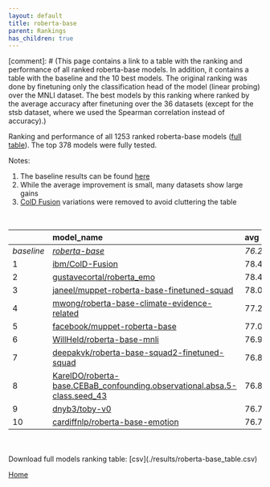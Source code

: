 ```yaml
---
layout: default
title: roberta-base
parent: Rankings
has_children: true
---
```

[comment]: # (This page contains a link to a table with the ranking and performance of all ranked roberta-base models. In addition, it contains a table with the baseline and the 10 best models. The original ranking was done by finetuning only the classification head of the model (linear probing) over the MNLI dataset.  The best models  by this ranking where ranked by the average accuracy after finetuning over the 36 datasets (except for the stsb dataset, where we used the Spearman correlation instead of accuracy).)

Ranking and performance of all 1253 ranked roberta-base models ([full table](./results/roberta-base_table.csv)).  The top 378 models were fully tested.

Notes:
1. The baseline results can be found [here](roberta-base_pretrain_scores_table)
1. While the average improvement is small, many datasets show large gains
1. [ColD Fusion](https://arxiv.org/abs/2212.01378) variations were removed to avoid cluttering the table
<br>


|            | model_name                                                                                                                                                                                                                                                                                                                                                                                                                                                                                                                                                                                                                                                                                                                                                                             | avg     | mnli_lp   | 20_newsgroup   | ag_news   | amazon_reviews_multi   | anli    | boolq   | cb      | cola    | copa    | dbpedia   | esnli   | financial_phrasebank   | imdb    | isear   | mnli    | mrpc    | multirc   | poem_sentiment   | qnli    | qqp     | rotten_tomatoes   | rte     | sst2    | sst_5bins   | stsb    | trec_coarse   | trec_fine   | tweet_ev_emoji   | tweet_ev_emotion   | tweet_ev_hate   | tweet_ev_irony   | tweet_ev_offensive   | tweet_ev_sentiment   | wic     | wnli    | wsc     | yahoo_answers   |
|:-----------|:---------------------------------------------------------------------------------------------------------------------------------------------------------------------------------------------------------------------------------------------------------------------------------------------------------------------------------------------------------------------------------------------------------------------------------------------------------------------------------------------------------------------------------------------------------------------------------------------------------------------------------------------------------------------------------------------------------------------------------------------------------------------------------------|:--------|:----------|:---------------|:----------|:-----------------------|:--------|:--------|:--------|:--------|:--------|:----------|:--------|:-----------------------|:--------|:--------|:--------|:--------|:----------|:-----------------|:--------|:--------|:------------------|:--------|:--------|:------------|:--------|:--------------|:------------|:-----------------|:-------------------|:----------------|:-----------------|:---------------------|:---------------------|:--------|:--------|:--------|:----------------|
| *baseline* | *[roberta-base](roberta-base_pretrain_scores_table)*                                                                                                                                                                                                                                                                                                                                                                                                                                                                                                                                                                                                                                                                                                                                   | *76.22* | *nan*     | *85.28*        | *89.77*   | *66.58*                | *50.35* | *78.69* | *67.77* | *83.53* | *48.70* | *77.30*   | *90.99* | *85.11*                | *93.90* | *72.47* | *86.98* | *87.87* | *61.22*   | *83.94*          | *92.41* | *90.71* | *88.42*           | *72.40* | *94.12* | *56.68*     | *89.92* | *97.11*       | *87.76*     | *46.30*          | *81.82*            | *52.89*         | *71.56*          | *84.55*              | *71.03*              | *65.48* | *54.79* | *63.27* | *72.40*         |
| 1          | [ibm/ColD-Fusion](model_gain_chart?avg=2.25&mnli_lp=nan&20_newsgroup=0.54&ag_news=0.03&amazon_reviews_multi=-0.32&anli=1.59&boolq=2.68&cb=19.73&cola=-0.22&copa=23.30&dbpedia=1.34&esnli=0.15&financial_phrasebank=2.99&imdb=-0.04&isear=1.06&mnli=0.31&mrpc=-0.86&multirc=2.50&poem_sentiment=1.63&qnli=-0.00&qqp=0.40&rotten_tomatoes=3.41&rte=12.80&sst2=1.30&sst_5bins=-0.30&stsb=1.38&trec_coarse=-0.11&trec_fine=2.64&tweet_ev_emoji=0.00&tweet_ev_emotion=1.22&tweet_ev_hate=1.55&tweet_ev_irony=6.37&tweet_ev_offensive=1.38&tweet_ev_sentiment=-0.60&wic=3.17&wnli=-6.90&wsc=-2.69&yahoo_answers=-0.53&model_name=ibm%2FColD-Fusion&base_name=roberta-base)                                                                                                                   | 78.47   | 86.09     | 85.82          | 89.80     | 66.26                  | 51.94   | 81.38   | 87.50   | 83.32   | 72.00   | 78.63     | 91.14   | 88.10                  | 93.86   | 73.53   | 87.30   | 87.01   | 63.72     | 85.58            | 92.40   | 91.11   | 91.84             | 85.20   | 95.41   | 56.38       | 91.30   | 97.00         | 90.40       | 46.31            | 83.04              | 54.44           | 77.93            | 85.93                | 70.43                | 68.65   | 47.89   | 60.58   | 71.87           |
| 2          | [gustavecortal/roberta_emo](model_gain_chart?avg=2.24&mnli_lp=nan&20_newsgroup=0.54&ag_news=0.46&amazon_reviews_multi=-0.50&anli=1.81&boolq=2.93&cb=21.52&cola=-0.12&copa=22.30&dbpedia=0.20&esnli=-0.30&financial_phrasebank=0.99&imdb=-0.12&isear=0.54&mnli=-0.16&mrpc=0.37&multirc=2.85&poem_sentiment=4.52&qnli=0.47&qqp=0.24&rotten_tomatoes=2.95&rte=10.99&sst2=1.64&sst_5bins=0.79&stsb=1.59&trec_coarse=0.09&trec_fine=3.44&tweet_ev_emoji=-0.31&tweet_ev_emotion=0.65&tweet_ev_hate=-0.40&tweet_ev_irony=4.08&tweet_ev_offensive=2.08&tweet_ev_sentiment=-0.16&wic=3.02&wnli=-8.31&wsc=0.19&yahoo_answers=-0.14&model_name=gustavecortal%2Froberta_emo&base_name=roberta-base)                                                                                                | 78.47   | 84.87     | 85.82          | 90.23     | 66.08                  | 52.16   | 81.62   | 89.29   | 83.41   | 71.00   | 77.50     | 90.70   | 86.10                  | 93.78   | 73.01   | 86.82   | 88.24   | 64.07     | 88.46            | 92.88   | 90.95   | 91.37             | 83.39   | 95.76   | 57.47       | 91.51   | 97.20         | 91.20       | 45.99            | 82.48              | 52.49           | 75.64            | 86.63                | 70.87                | 68.50   | 46.48   | 63.46   | 72.27           |
| 3          | [janeel/muppet-roberta-base-finetuned-squad](model_gain_chart?avg=1.81&mnli_lp=nan&20_newsgroup=-0.39&ag_news=-0.10&amazon_reviews_multi=0.58&anli=3.25&boolq=3.69&cb=14.38&cola=-1.65&copa=13.30&dbpedia=0.47&esnli=0.34&financial_phrasebank=0.49&imdb=0.22&isear=0.48&mnli=-0.43&mrpc=1.59&multirc=3.04&poem_sentiment=3.56&qnli=0.29&qqp=0.29&rotten_tomatoes=2.29&rte=11.35&sst2=1.87&sst_5bins=1.47&stsb=1.38&trec_coarse=-0.11&trec_fine=2.84&tweet_ev_emoji=0.16&tweet_ev_emotion=0.37&tweet_ev_hate=1.48&tweet_ev_irony=8.54&tweet_ev_offensive=0.33&tweet_ev_sentiment=0.82&wic=4.74&wnli=-15.35&wsc=0.19&yahoo_answers=-0.47&model_name=janeel%2Fmuppet-roberta-base-finetuned-squad&base_name=roberta-base)                                                                | 78.04   | 83.24     | 84.89          | 89.67     | 67.16                  | 53.59   | 82.39   | 82.14   | 81.88   | 62.00   | 77.77     | 91.34   | 85.60                  | 94.12   | 72.95   | 86.55   | 89.46   | 64.25     | 87.50            | 92.70   | 91.00   | 90.71             | 83.75   | 95.99   | 58.14       | 91.29   | 97.00         | 90.60       | 46.46            | 82.20              | 54.38           | 80.10            | 84.88                | 71.85                | 70.22   | 39.44   | 63.46   | 71.93           |
| 4          | [mwong/roberta-base-climate-evidence-related](model_gain_chart?avg=0.98&mnli_lp=nan&20_newsgroup=-0.15&ag_news=0.16&amazon_reviews_multi=-0.04&anli=-0.13&boolq=-6.29&cb=9.93&cola=-0.31&copa=35.90&dbpedia=0.41&esnli=-1.35&financial_phrasebank=-0.51&imdb=0.09&isear=0.67&mnli=0.14&mrpc=2.09&multirc=25.91&poem_sentiment=-0.29&qnli=-0.11&qqp=-0.78&rotten_tomatoes=0.51&rte=-0.20&sst2=0.95&sst_5bins=-1.97&stsb=-16.78&trec_coarse=-0.31&trec_fine=-0.36&tweet_ev_emoji=0.27&tweet_ev_emotion=-0.40&tweet_ev_hate=-1.24&tweet_ev_irony=-0.13&tweet_ev_offensive=0.56&tweet_ev_sentiment=-0.69&wic=-10.55&wnli=0.14&wsc=0.19&yahoo_answers=-0.00&model_name=mwong%2Froberta-base-climate-evidence-related&base_name=roberta-base)                                                | 77.21   | 55.09     | 85.13          | 89.93     | 66.54                  | 50.22   | 72.40   | 77.70   | 83.22   | 84.60   | 77.70     | 89.65   | 84.60                  | 93.99   | 73.14   | 87.12   | 89.96   | 87.12     | 83.65            | 92.29   | 89.93   | 88.93             | 72.20   | 95.07   | 54.71       | 73.14   | 96.80         | 87.40       | 46.57            | 81.42              | 51.65           | 71.43            | 85.12                | 70.34                | 54.93   | 54.93   | 63.46   | 72.40           |
| 5          | [facebook/muppet-roberta-base](model_gain_chart?avg=0.78&mnli_lp=nan&20_newsgroup=4.72&ag_news=-0.00&amazon_reviews_multi=19.92&anli=2.25&boolq=3.48&cb=12.59&cola=-2.33&copa=16.30&dbpedia=7.87&esnli=-38.40&financial_phrasebank=-39.01&imdb=-2.16&isear=0.54&mnli=6.06&mrpc=1.10&multirc=2.93&poem_sentiment=10.19&qnli=-7.93&qqp=0.54&rotten_tomatoes=-30.32&rte=-32.96&sst2=-27.06&sst_5bins=38.16&stsb=1.66&trec_coarse=-11.53&trec_fine=9.04&tweet_ev_emoji=36.45&tweet_ev_emotion=-30.71&tweet_ev_hate=23.13&tweet_ev_irony=13.20&tweet_ev_offensive=-12.98&tweet_ev_sentiment=16.04&wic=1.14&wnli=36.31&wsc=0.19&yahoo_answers=-0.50&model_name=facebook%2Fmuppet-roberta-base&base_name=roberta-base)                                                                        | 77.00   | 84.75     | 90.00          | 89.77     | 86.50                  | 52.59   | 82.17   | 80.36   | 81.21   | 65.00   | 85.17     | 52.59   | 46.10                  | 91.74   | 73.01   | 93.04   | 88.97   | 64.15     | 94.14            | 84.48   | 91.25   | 58.10             | 39.44   | 67.06   | 94.84       | 91.58   | 85.58         | 96.80       | 82.76            | 51.11              | 76.02           | 84.77            | 71.57                | 87.07                | 66.61   | 91.10   | 63.46   | 71.90           |
| 6          | [WillHeld/roberta-base-mnli](model_gain_chart?avg=0.70&mnli_lp=nan&20_newsgroup=-1.80&ag_news=0.30&amazon_reviews_multi=17.92&anli=0.40&boolq=1.49&cb=14.38&cola=-2.90&copa=23.30&dbpedia=0.14&esnli=-40.24&financial_phrasebank=-39.46&imdb=-0.92&isear=-2.13&mnli=4.78&mrpc=0.61&multirc=1.59&poem_sentiment=-2.21&qnli=-9.74&qqp=0.49&rotten_tomatoes=-2.21&rte=-14.65&sst2=-28.28&sst_5bins=37.47&stsb=-0.10&trec_coarse=-1.11&trec_fine=-2.76&tweet_ev_emoji=32.30&tweet_ev_emotion=-29.67&tweet_ev_hate=17.26&tweet_ev_irony=12.04&tweet_ev_offensive=-14.32&tweet_ev_sentiment=15.95&wic=1.29&wnli=35.07&wsc=2.12&yahoo_answers=-1.14&model_name=WillHeld%2Froberta-base-mnli&base_name=roberta-base)                                                                           | 76.93   | 86.22     | 83.48          | 90.07     | 84.50                  | 50.75   | 80.18   | 82.14   | 80.63   | 72.00   | 77.43     | 50.75   | 45.65                  | 92.98   | 70.34   | 91.76   | 88.48   | 62.81     | 81.73            | 82.67   | 91.20   | 86.21             | 57.75   | 65.84   | 94.15       | 89.82   | 96.00         | 85.00       | 78.61            | 52.15              | 70.15           | 83.60            | 70.23                | 86.98                | 66.77   | 89.86   | 65.38   | 71.27           |
| 7          | [deepakvk/roberta-base-squad2-finetuned-squad](model_gain_chart?avg=0.67&mnli_lp=nan&20_newsgroup=0.13&ag_news=-0.40&amazon_reviews_multi=0.04&anli=1.87&boolq=0.42&cb=1.88&cola=-0.79&copa=6.30&dbpedia=0.31&esnli=-0.35&financial_phrasebank=3.69&imdb=-0.47&isear=-0.63&mnli=-0.49&mrpc=0.37&multirc=2.29&poem_sentiment=1.63&qnli=0.43&qqp=-0.02&rotten_tomatoes=-0.90&rte=4.86&sst2=-1.00&sst_5bins=-0.07&stsb=0.18&trec_coarse=0.69&trec_fine=1.24&tweet_ev_emoji=-0.70&tweet_ev_emotion=-0.68&tweet_ev_hate=0.61&tweet_ev_irony=-0.01&tweet_ev_offensive=-0.72&tweet_ev_sentiment=-1.02&wic=4.11&wnli=1.55&wsc=0.19&yahoo_answers=-0.40&model_name=deepakvk%2Froberta-base-squad2-finetuned-squad&base_name=roberta-base)                                                       | 76.89   | 61.13     | 85.41          | 89.37     | 66.62                  | 52.22   | 79.11   | 69.64   | 82.74   | 55.00   | 77.60     | 90.65   | 88.80                  | 93.43   | 71.84   | 86.49   | 88.24   | 63.51     | 85.58            | 92.84   | 90.69   | 87.52             | 77.26   | 93.12   | 56.61       | 90.09   | 97.80         | 89.00       | 45.60            | 81.14              | 53.50           | 71.56            | 83.84                | 70.01                | 69.59   | 56.34   | 63.46   | 72.00           |
| 8          | [KarelDO/roberta-base.CEBaB_confounding.observational.absa.5-class.seed_43](model_gain_chart?avg=0.59&mnli_lp=nan&20_newsgroup=-0.26&ag_news=-0.04&amazon_reviews_multi=0.42&anli=1.59&boolq=0.76&cb=1.88&cola=-1.56&copa=3.30&dbpedia=0.70&esnli=-0.88&financial_phrasebank=1.99&imdb=-0.03&isear=0.48&mnli=0.18&mrpc=1.10&multirc=0.25&poem_sentiment=1.63&qnli=-0.08&qqp=-0.52&rotten_tomatoes=-0.24&rte=4.13&sst2=0.26&sst_5bins=-0.75&stsb=0.09&trec_coarse=0.49&trec_fine=0.64&tweet_ev_emoji=1.00&tweet_ev_emotion=0.23&tweet_ev_hate=0.24&tweet_ev_irony=-0.64&tweet_ev_offensive=-0.02&tweet_ev_sentiment=-0.64&wic=3.33&wnli=1.55&wsc=0.19&yahoo_answers=0.43&model_name=KarelDO%2Froberta-base.CEBaB_confounding.observational.absa.5-class.seed_43&base_name=roberta-base) | 76.81   | 59.16     | 85.02          | 89.73     | 67.00                  | 51.94   | 79.45   | 69.64   | 81.98   | 52.00   | 78.00     | 90.12   | 87.10                  | 93.87   | 72.95   | 87.16   | 88.97   | 61.47     | 85.58            | 92.33   | 90.20   | 88.18             | 76.53   | 94.38   | 55.93       | 90.01   | 97.60         | 88.40       | 47.30            | 82.05              | 53.13           | 70.92            | 84.53                | 70.39                | 68.81   | 56.34   | 63.46   | 72.83           |
| 9          | [dnyb3/toby-v0](model_gain_chart?avg=0.57&mnli_lp=nan&20_newsgroup=-0.60&ag_news=0.06&amazon_reviews_multi=0.18&anli=2.43&boolq=1.06&cb=3.66&cola=1.51&copa=6.30&dbpedia=0.24&esnli=-0.80&financial_phrasebank=1.19&imdb=-0.06&isear=1.00&mnli=-0.36&mrpc=-0.86&multirc=1.76&poem_sentiment=0.67&qnli=0.01&qqp=0.41&rotten_tomatoes=-0.34&rte=1.61&sst2=0.49&sst_5bins=-1.74&stsb=-0.22&trec_coarse=0.29&trec_fine=-0.76&tweet_ev_emoji=-0.36&tweet_ev_emotion=-0.26&tweet_ev_hate=1.89&tweet_ev_irony=0.12&tweet_ev_offensive=-0.37&tweet_ev_sentiment=-0.52&wic=2.23&wnli=0.14&wsc=0.19&yahoo_answers=0.27&model_name=dnyb3%2Ftoby-v0&base_name=roberta-base)                                                                                                                        | 76.79   | 62.31     | 84.68          | 89.83     | 66.76                  | 52.78   | 79.76   | 71.43   | 85.04   | 55.00   | 77.53     | 90.20   | 86.30                  | 93.84   | 73.47   | 86.63   | 87.01   | 62.97     | 84.62            | 92.42   | 91.13   | 88.09             | 74.01   | 94.61   | 54.93       | 89.69   | 97.40         | 87.00       | 45.94            | 81.56              | 54.78           | 71.68            | 84.19                | 70.51                | 67.71   | 54.93   | 63.46   | 72.67           |
| 10         | [cardiffnlp/roberta-base-emotion](model_gain_chart?avg=0.54&mnli_lp=nan&20_newsgroup=-0.28&ag_news=-0.50&amazon_reviews_multi=-0.24&anli=0.81&boolq=0.36&cb=5.45&cola=-1.75&copa=13.30&dbpedia=0.34&esnli=-1.09&financial_phrasebank=0.89&imdb=-0.07&isear=-0.24&mnli=-0.07&mrpc=0.61&multirc=-4.02&poem_sentiment=3.56&qnli=0.01&qqp=-0.01&rotten_tomatoes=-0.43&rte=-0.92&sst2=0.15&sst_5bins=-0.84&stsb=0.02&trec_coarse=0.49&trec_fine=0.84&tweet_ev_emoji=-0.67&tweet_ev_emotion=-0.54&tweet_ev_hate=-0.94&tweet_ev_irony=4.84&tweet_ev_offensive=-0.83&tweet_ev_sentiment=-0.68&wic=0.51&wnli=1.55&wsc=0.19&yahoo_answers=-0.20&model_name=cardiffnlp%2Froberta-base-emotion&base_name=roberta-base)                                                                             | 76.77   | 57.28     | 85.00          | 89.27     | 66.34                  | 51.16   | 79.05   | 73.21   | 81.78   | 62.00   | 77.63     | 89.90   | 86.00                  | 93.83   | 72.23   | 86.91   | 88.48   | 57.20     | 87.50            | 92.42   | 90.70   | 87.99             | 71.48   | 94.27   | 55.84       | 89.94   | 97.60         | 88.60       | 45.64            | 81.28              | 51.95           | 76.40            | 83.72                | 70.35                | 65.99   | 56.34   | 63.46   | 72.20           |


<br>
<br>
Download full models ranking table: [csv](./results/roberta-base_table.csv)

[Home](.)